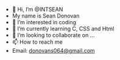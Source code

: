 - 👋 Hi, I’m @INTSEAN
- My name is Sean Donovan
- 👀 I’m interested in coding
- 🌱 I’m currently learning C, CSS and Html
- 💞️ I’m looking to collaborate on ...
- 📫 How to reach me 
- Email: donovans064@gmail.com

<!---
INTSEAN/INTSEAN is a ✨ special ✨ repository because its `README.md` (this file) appears on your GitHub profile.
You can click the Preview link to take a look at your changes.
--->
